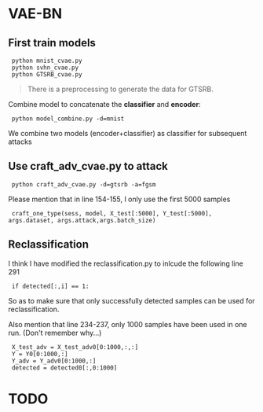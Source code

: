 # VAE-BN
## First train models
   
     python mnist_cvae.py
     python svhn_cvae.py
     python GTSRB_cvae.py  
     
   >There is a preprocessing to generate the data for GTSRB.
    
   Combine model to concatenate the **classifier** and **encoder**:
   
     python model_combine.py -d=mnist
     
   We combine two models (encoder+classifier) as classifier for subsequent attacks


## Use craft_adv_cvae.py to attack

     python craft_adv_cvae.py -d=gtsrb -a=fgsm
     
   Please mention that in line 154-155, I only use the first 5000 samples
   
     craft_one_type(sess, model, X_test[:5000], Y_test[:5000], args.dataset, args.attack,args.batch_size)

## Reclassification

   I think I have modified the reclassification.py to inlcude the following line 291
    
     if detected[:,i] == 1: 
    
   So as to make sure that only successfully detected samples can be used for reclassification.
   
   Also mention that line 234-237, only 1000 samples have been used in one run. (Don't remember why...)
   
     X_test_adv = X_test_adv0[0:1000,:,:]
     Y = Y0[0:1000,:]
     Y_adv = Y_adv0[0:1000,:]
     detected = detected0[:,0:1000]

# TODO
